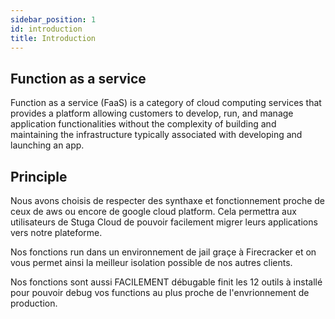 ```yaml
---
sidebar_position: 1
id: introduction
title: Introduction
---
```


## Function as a service
Function as a service (FaaS) is a category of cloud computing services that provides a platform allowing customers to develop, run, and manage application functionalities without the complexity of building and maintaining the infrastructure typically associated with developing and launching an app.

## Principle
Nous avons choisis de respecter des synthaxe et fonctionnement proche de ceux de aws ou encore de google cloud platform. Cela permettra aux utilisateurs de Stuga Cloud de pouvoir facilement migrer leurs applications vers notre plateforme.

Nos fonctions run dans un environnement de jail graçe à Firecracker et on vous permet ainsi la meilleur isolation possible de nos autres clients.

Nos fonctions sont aussi FACILEMENT débugable finit les 12 outils à installé pour pouvoir debug vos functions au plus proche de l'envrionnement de production.